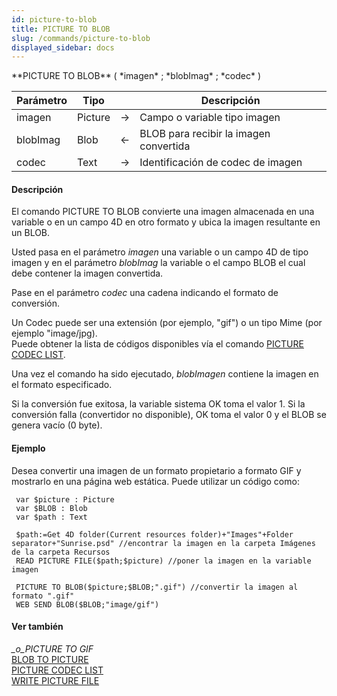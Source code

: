 ```yaml
---
id: picture-to-blob
title: PICTURE TO BLOB
slug: /commands/picture-to-blob
displayed_sidebar: docs
---
```


<!--REF #_command_.PICTURE TO BLOB.Syntax-->**PICTURE TO BLOB** ( *imagen* ; *blobImag* ; *codec* )<!-- END REF-->
<!--REF #_command_.PICTURE TO BLOB.Params-->
| Parámetro | Tipo |  | Descripción |
| --- | --- | --- | --- |
| imagen | Picture | &#8594;  | Campo o variable tipo imagen |
| blobImag | Blob | &#8592; | BLOB para recibir la imagen convertida |
| codec | Text | &#8594;  | Identificación de codec de imagen |

<!-- END REF-->

#### Descripción 

<!--REF #_command_.PICTURE TO BLOB.Summary-->El comando PICTURE TO BLOB convierte una imagen almacenada en una variable o en un campo 4D en otro formato y ubica la imagen resultante en un BLOB.<!-- END REF-->

Usted pasa en el parámetro *imagen* una variable o un campo 4D de tipo imagen y en el parámetro *blobImag* la variable o el campo BLOB el cual debe contener la imagen convertida. 

Pase en el parámetro *codec* una cadena indicando el formato de conversión. 

Un Codec puede ser una extensión (por ejemplo, "gif") o un tipo Mime (por ejemplo "image/jpg).  
 Puede obtener la lista de códigos disponibles vía el comando [PICTURE CODEC LIST](picture-codec-list.md). 

Una vez el comando ha sido ejecutado, *blobImagen* contiene la imagen en el formato especificado.

Si la conversión fue exitosa, la variable sistema OK toma el valor 1\. Si la conversión falla (convertidor no disponible), OK toma el valor 0 y el BLOB se genera vacío (0 byte).

#### Ejemplo 

Desea convertir una imagen de un formato propietario a formato GIF y mostrarlo en una página web estática. Puede utilizar un código como:

```4d
 var $picture : Picture
 var $BLOB : Blob
 var $path : Text
 
 $path:=Get 4D folder(Current resources folder)+"Images"+Folder separator+"Sunrise.psd" //encontrar la imagen en la carpeta Imágenes de la carpeta Recursos
 READ PICTURE FILE($path;$picture) //poner la imagen en la variable imagen
 
 PICTURE TO BLOB($picture;$BLOB;".gif") //convertir la imagen al formato ".gif"
 WEB SEND BLOB($BLOB;"image/gif")
```

#### Ver también 

*\_o\_PICTURE TO GIF*  
[BLOB TO PICTURE](blob-to-picture.md)  
[PICTURE CODEC LIST](picture-codec-list.md)  
[WRITE PICTURE FILE](write-picture-file.md)  